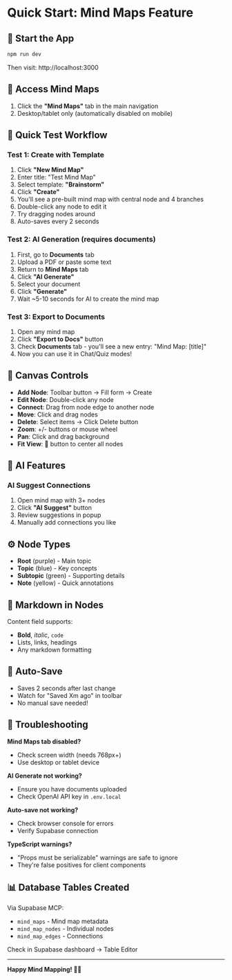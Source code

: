 # Quick Start: Mind Maps Feature

## 🚀 Start the App

```bash
npm run dev
```

Then visit: http://localhost:3000

## 📍 Access Mind Maps

1. Click the **"Mind Maps"** tab in the main navigation
2. Desktop/tablet only (automatically disabled on mobile)

## 🎯 Quick Test Workflow

### Test 1: Create with Template
1. Click **"New Mind Map"**
2. Enter title: "Test Mind Map"
3. Select template: **"Brainstorm"**
4. Click **"Create"**
5. You'll see a pre-built mind map with central node and 4 branches
6. Double-click any node to edit it
7. Try dragging nodes around
8. Auto-saves every 2 seconds

### Test 2: AI Generation (requires documents)
1. First, go to **Documents** tab
2. Upload a PDF or paste some text
3. Return to **Mind Maps** tab
4. Click **"AI Generate"**
5. Select your document
6. Click **"Generate"**
7. Wait ~5-10 seconds for AI to create the mind map

### Test 3: Export to Documents
1. Open any mind map
2. Click **"Export to Docs"** button
3. Check **Documents** tab - you'll see a new entry: "Mind Map: [title]"
4. Now you can use it in Chat/Quiz modes!

## 🎨 Canvas Controls

- **Add Node**: Toolbar button → Fill form → Create
- **Edit Node**: Double-click any node
- **Connect**: Drag from node edge to another node
- **Move**: Click and drag nodes
- **Delete**: Select items → Click Delete button
- **Zoom**: +/- buttons or mouse wheel
- **Pan**: Click and drag background
- **Fit View**: 📐 button to center all nodes

## 🤖 AI Features

### AI Suggest Connections
1. Open mind map with 3+ nodes
2. Click **"AI Suggest"** button
3. Review suggestions in popup
4. Manually add connections you like

## ⚙️ Node Types

- **Root** (purple) - Main topic
- **Topic** (blue) - Key concepts  
- **Subtopic** (green) - Supporting details
- **Note** (yellow) - Quick annotations

## 📝 Markdown in Nodes

Content field supports:
- **Bold**, *italic*, `code`
- Lists, links, headings
- Any markdown formatting

## 💾 Auto-Save

- Saves 2 seconds after last change
- Watch for "Saved Xm ago" in toolbar
- No manual save needed!

## 🐛 Troubleshooting

**Mind Maps tab disabled?**
- Check screen width (needs 768px+)
- Use desktop or tablet device

**AI Generate not working?**
- Ensure you have documents uploaded
- Check OpenAI API key in `.env.local`

**Auto-save not working?**
- Check browser console for errors
- Verify Supabase connection

**TypeScript warnings?**
- "Props must be serializable" warnings are safe to ignore
- They're false positives for client components

## 📊 Database Tables Created

Via Supabase MCP:
- `mind_maps` - Mind map metadata
- `mind_map_nodes` - Individual nodes
- `mind_map_edges` - Connections

Check in Supabase dashboard → Table Editor

---

**Happy Mind Mapping! 🧠✨**

